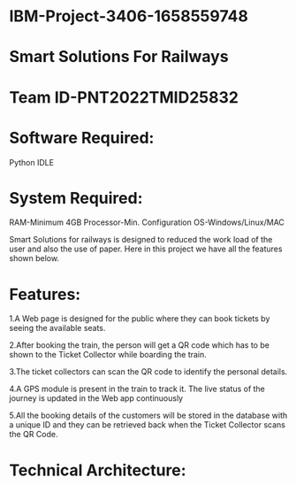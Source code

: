 # IBM-Project-3406-1658559748
# Smart Solutions For Railways
# Team ID-PNT2022TMID25832
# Software Required:
Python IDLE
# System Required:
RAM-Minimum 4GB Processor-Min. Configuration OS-Windows/Linux/MAC

Smart Solutions for railways is designed to reduced the work load of the user and also the use of paper. Here in this project we have all the features shown below.

# Features:
1.A Web page is designed for the public where they can book tickets by seeing the available seats.

2.After booking the train, the person will get a QR code which has to be shown to the Ticket Collector while boarding the train.

3.The ticket collectors can scan the QR code to identify the personal details.

4.A GPS module is present in the train to track it. The live status of the journey is updated in the Web app continuously

5.All the booking details of the customers will be stored in the database with a unique ID and they can be retrieved back when the Ticket Collector scans the QR Code.

# Technical Architecture:

